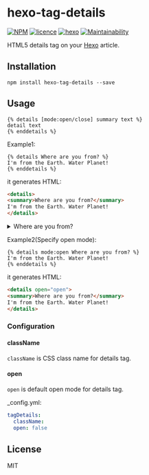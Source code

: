 # hexo-tag-details

[![NPM](https://nodei.co/npm/hexo-details.png)](https://nodei.co/npm/hexo-details/)
[![licence](https://img.shields.io/npm/l/hexo-details.svg?style=flat)](LICENSE)
[![hexo](https://img.shields.io/badge/Hexo-%3E%3D3.0-blue.svg?style=flat-square)](https://hexo.io)
[![Maintainability](https://api.codeclimate.com/v1/badges/ddfce94fa04983a9c7c7/maintainability)](https://codeclimate.com/github/hinastory/hexo-tag-details/maintainability)

HTML5 details tag on your [Hexo](https://hexo.io/) article.

## Installation

`npm install hexo-tag-details --save`

## Usage

```
{% details [mode:open/close] summary text %}
detail text
{% enddetails %}
```

Example1:

```
{% details Where are you from? %}
I'm from the Earth. Water Planet!
{% enddetails %}
```

it generates HTML:
```html
<details>
<summary>Where are you from?</summary>
I'm from the Earth. Water Planet!
</details>
```

<details>
<summary>Where are you from?</summary>
I'm from the Earth. Water Planet!
</details>

Example2(Specify open mode):

```
{% details mode:open Where are you from? %}
I'm from the Earth. Water Planet!
{% enddetails %}
```

it generates HTML:
```html
<details open="open">
<summary>Where are you from?</summary>
I'm from the Earth. Water Planet!
</details>
```

### Configuration

#### className
`className` is CSS class name for details tag.

#### open

`open` is default open mode for details tag.

_config.yml:

```yaml
tagDetails:
  className:
  open: false
```

## License

MIT
